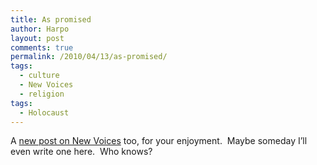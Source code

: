 ```yaml
---
title: As promised
author: Harpo
layout: post
comments: true
permalink: /2010/04/13/as-promised/
tags:
  - culture
  - New Voices
  - religion
tags:
  - Holocaust
---
```

A <a href="http://blog.newvoices.org/?p=3196" target="_blank">new post on New Voices</a> too, for your enjoyment.  Maybe someday I&#8217;ll even write one here.  Who knows?